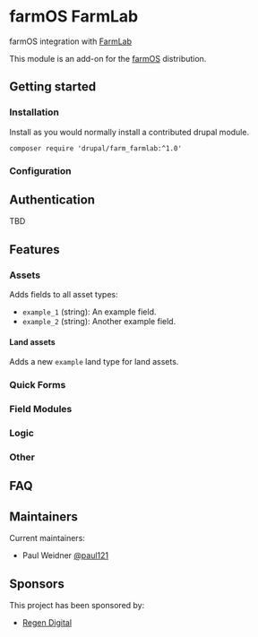 <!---
Full module name and description.
-->
# farmOS FarmLab
farmOS integration with [FarmLab](https://www.farmlab.com.au/)

This module is an add-on for the [farmOS](http://drupal.org/project/farm)
distribution.

<!---
Geting started.
-->
## Getting started

<!---
Document installation steps.
-->
### Installation

Install as you would normally install a contributed drupal module.

```
composer require 'drupal/farm_farmlab:^1.0'
```

<!---
Document any special configuration the module requires. For example:
- API Keys
- Additional settings options
- External (client) configuration
-->
### Configuration

## Authentication

TBD

<!---
Document features the module provides.
-->
## Features

<!---
Document features related to different entity types. For example:
- Assets, logs, taxonomies, quantity types, data streams
  - Base fields (added to all bundles)
  - Bundle fields (added to single bundles)
- Quick Forms
- Field modules
- Special logic
- Other special features as needed
-->
### Assets

Adds fields to all asset types:
- `example_1` (string): An example field.
- `example_2` (string): Another example field.

<!---
Document features related to a single bundle.
-->
#### Land assets

Adds a new `example` land type for land assets.

<!---
Document any quick forms provided by this module.
-->
### Quick Forms

<!---
Document any field modules provided by this module.
-->
### Field Modules

<!---
Document any logic provided by this module.
-->
### Logic

<!---
Document any other features provided by this module.
-->
### Other

<!---
It might be nice to include a FAQ.
-->
## FAQ

<!---
Include maintainers.
-->
## Maintainers

Current maintainers:
- Paul Weidner [@paul121](https://github.com/paul121)

<!---
Include sponsors.
-->
## Sponsors
This project has been sponsored by:
- [Regen Digital](https://regenfarmersmutual.com/regendigital/)
